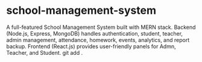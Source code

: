 # school-management-system
A full-featured School Management System built with MERN stack. Backend (Node.js, Express, MongoDB) handles authentication, student, teacher, admin management, attendance, homework, events, analytics, and report backup. Frontend (React.js) provides user-friendly panels for Admn, Teacher, and Student.
git add .
